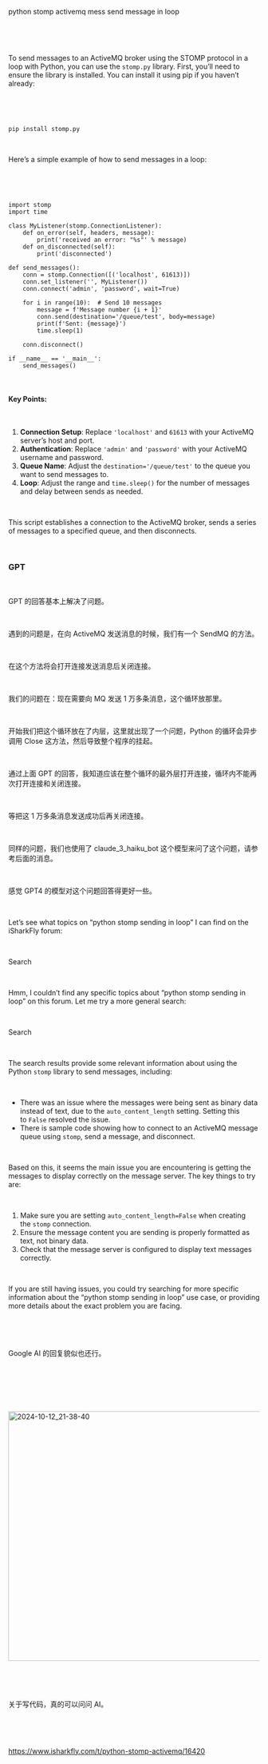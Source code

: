 <p>python stomp activemq mess send message in loop</p> <br><p></p> <br><p>To send messages to an ActiveMQ broker using the STOMP protocol in a loop with Python, you can use the <code>stomp.py</code> library. First, you’ll need to ensure the library is installed. You can install it using pip if you haven’t already:</p> <br><p></p> <br><pre><code>pip install stomp.py<br></code></pre> <br><p>Here’s a simple example of how to send messages in a loop:</p> <br><p></p> <br><pre><code>import stomp<br>import time<br><br>class MyListener(stomp.ConnectionListener):<br>    def on_error(self, headers, message):<br>        print('received an error: "%s"' % message)<br>    def on_disconnected(self):<br>        print('disconnected')<br><br>def send_messages():<br>    conn = stomp.Connection([('localhost', 61613)])<br>    conn.set_listener('', MyListener())<br>    conn.connect('admin', 'password', wait=True)<br><br>    for i in range(10):  # Send 10 messages<br>        message = f'Message number {i + 1}'<br>        conn.send(destination='/queue/test', body=message)<br>        print(f'Sent: {message}')<br>        time.sleep(1)<br><br>    conn.disconnect()<br><br>if __name__ == '__main__':<br>    send_messages()<br></code></pre> <br><h4>Key Points:</h4> <br><ol><li><strong>Connection Setup</strong>: Replace <code>'localhost'</code> and <code>61613</code> with your ActiveMQ server’s host and port.</li><li><strong>Authentication</strong>: Replace <code>'admin'</code> and <code>'password'</code> with your ActiveMQ username and password.</li><li><strong>Queue Name</strong>: Adjust the <code>destination='/queue/test'</code> to the queue you want to send messages to.</li><li><strong>Loop</strong>: Adjust the range and <code>time.sleep()</code> for the number of messages and delay between sends as needed.</li></ol> <br><p>This script establishes a connection to the ActiveMQ broker, sends a series of messages to a specified queue, and then disconnects.</p> <br><h3>GPT</h3> <br><p>GPT 的回答基本上解决了问题。</p> <br><p>遇到的问题是，在向 ActiveMQ 发送消息的时候，我们有一个 SendMQ 的方法。</p> <br><p>在这个方法将会打开连接发送消息后关闭连接。</p> <br><p>我们的问题在：现在需要向 MQ 发送 1 万多条消息，这个循环放那里。</p> <br><p>开始我们把这个循环放在了内层，这里就出现了一个问题，Python 的循环会异步调用 Close 这方法，然后导致整个程序的挂起。</p> <br><p>通过上面 GPT 的回答，我知道应该在整个循环的最外层打开连接，循环内不能再次打开连接和关闭连接。</p> <br><p>等把这 1 万多条消息发送成功后再关闭连接。</p> <br><p>同样的问题，我们也使用了 claude_3_haiku_bot 这个模型来问了这个问题，请参考后面的消息。</p> <br><p>感觉 GPT4 的模型对这个问题回答得更好一些。</p> <br><p>Let’s see what topics on “python stomp sending in loop” I can find on the iSharkFly forum:</p> <br><p>Search</p> <br><p>Hmm, I couldn’t find any specific topics about “python stomp sending in loop” on this forum. Let me try a more general search:</p> <br><p>Search</p> <br><p>The search results provide some relevant information about using the Python <code>stomp</code> library to send messages, including:</p> <br><ul><li>There was an issue where the messages were being sent as binary data instead of text, due to the <code>auto_content_length</code> setting. Setting this to <code>False</code> resolved the issue.</li><li>There is sample code showing how to connect to an ActiveMQ message queue using <code>stomp</code>, send a message, and disconnect.</li></ul> <br><p>Based on this, it seems the main issue you are encountering is getting the messages to display correctly on the message server. The key things to try are:</p> <br><ol><li>Make sure you are setting <code>auto_content_length=False</code> when creating the <code>stomp</code> connection.</li><li>Ensure the message content you are sending is properly formatted as text, not binary data.</li><li>Check that the message server is configured to display text messages correctly.</li></ol> <br><p>If you are still having issues, you could try searching for more specific information about the “python stomp sending in loop” use case, or providing more details about the exact problem you are facing.</p> <br><p></p> <br><p>Google AI 的回复貌似也还行。</p> <br><p></p> <br><p></p> <br><p class="img-center"><a href="https://cdn.isharkfly.com/com-isharkfly-www/discourse-uploads/original/2X/a/a70f68246fb9df667efb5fdb88d2b97980bed54c.png" rel="nofollow"><img alt="2024-10-12_21-38-40" height="500" src="https://img-blog.csdnimg.cn/img_convert/c3147497e5643ffe126b75c133f139e1.png" width="630" /></a></p> <br><p></p> <br><p>关于写代码，真的可以问问 AI。</p> <br><p></p> <br><p><a href="https://www.isharkfly.com/t/python-stomp-activemq/16420" rel="nofollow" title="https://www.isharkfly.com/t/python-stomp-activemq/16420">https://www.isharkfly.com/t/python-stomp-activemq/16420</a></p>